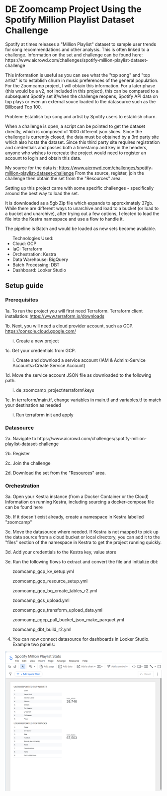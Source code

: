 <h1>DE Zoomcamp Project Using the Spotify Million Playlist Dataset Challenge</h1>
Spotify at times releases a "Million Playlist" dataset to sample user trends for song recommendations and other analysis.  This is often linked to a challenge.  Information on the set and challenge can be found here:
https://www.aicrowd.com/challenges/spotify-million-playlist-dataset-challenge

This information is useful as you can see what the "top song" and "top artist" is to establish churn in music preferences of the general population.  For the Zoomcamp project, I will obtain this information.  For a later phase (this would be a v2, not included in this project), this can be compared to a subsequent Spotify set if/when the challenge reopens, Spotify API data on top plays or even an external souce loaded to the datasource such as the Billboard Top 100.

Problem:  Establish top song and artist by Spotify users to establish churn.

When a challenge is open, a script can be pointed to get the dataset directly, which is composed of 1000 different json slices.  Since the challenge is currently closed, the data must be obtained by a 3rd party site which also hosts the dataset.  Since this third party site requires registration and credentials and passes both a timestamp and key in the headers, anyone who wishes to recreate the project would need to register an account to login and obtain this data.

My source for the data is:  https://www.aicrowd.com/challenges/spotify-million-playlist-dataset-challenge
From the source, register, join the challenge then obtain the set from the "Resources" area.

Setting up this project came with some specific challenges - specifically around the best way to load the set.

It is downloaded as a 5gb Zip file which expands to approximately 37gb.  While there are different ways to unarchive and load to a bucket (or load to a bucket and unarchive), after trying out a few options, I elected to load the file into the Kestra namespace and use a flow to handle it.

The pipeline is Batch and would be loaded as new sets become available.

<ul>Technologies Used:
<li>Cloud:  GCP</li>
<li>IaC:  Terraform</li>
<li>Orchestration:  Kestra</li>
<li>Data Warehouse:  BigQuery</li>
<li>Batch Processing:  DBT</li>
<li>Dashboard:  Looker Studio</li>
</ul>

<h2>Setup guide</h2>

<h3>Prerequisites</h3>

1a. To run the project you will first need Terraform.
Terraform client installation: https://www.terraform.io/downloads

1b.  Next, you will need a cloud provider account, such as GCP.
https://console.cloud.google.com/
<ul>i.  Create a new project</ul>

1c.  Get your credentials from GCP.
<ul>i.  Create and download a service account (IAM & Admin>Service Accounts>Create Service Account)</ul>

1d.  Move the service account JSON file as downloaded to the following path.
<ul>i.  de_zoomcamp_project\terraform\keys</ul>

1e.  In terraform/main.tf, change variables in main.tf and variables.tf to match your destination as needed
<ul>i.  Run terraform init and apply</ul>

<h3>Datasource</h3>
2a. Navigate to https://www.aicrowd.com/challenges/spotify-million-playlist-dataset-challenge  

2b. Register  

2c. Join the challenge  

2d. Download the set from the "Resources" area.  

<h3>Orchestration</h3>
3a.  Open your Kestra instance (from a Docker Container or the Cloud)
Information on running Kestra, including sourcing a docker-compose file can be found here

3b.  If it doesn't exist already, create a namespace in Kestra labelled "zoomcamp"

3c.  Move the datasource where needed.  If Kestra is not mapped to pick up the data source from a cloud bucket or local directory, you can add it to the "files" section of the namespace in Kestra to get the project running quickly.

3d.  Add your credentials to the Kestra key, value store

3e.  Run the following flows to extract and convert the file and initialize dbt:

<ul>zoomcamp_gcp_kv_setup.yml</ul>
<ul>zoomcamp_gcp_resource_setup.yml</ul>
<ul>zoomcamp_gcp_bq_create_tables_r2.yml</ul>
<ul>zoomcamp_gcs_upload.yml</ul>
<ul>zoomcamp_gcs_transform_upload_data.yml</ul>
<ul>zoomcamp_cgcp_pull_bucket_json_make_parquet.yml</ul>
<ul>zoomcamp_dbt_build_r2.yml</ul>
	
4.  You can now connect datasource for dashboards in Looker Studio.
Example two panels:
<img src = https://github.com/rvonahn/de_zoomcamp_project/blob/main/de_zoomcamp_project_image.png>
